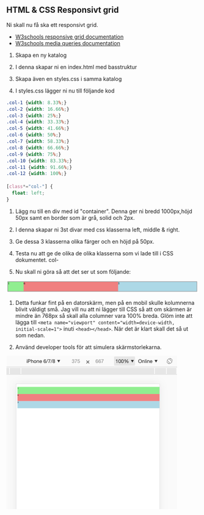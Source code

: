 ## HTML & CSS Responsivt grid

Ni skall nu få ska ett responsivt grid.

* [W3schools responsive grid documentation](https://www.w3schools.com/css/css_rwd_grid.asp)
* [W3schools media queries documentation](https://www.w3schools.com/css/css_rwd_mediaqueries.asp)

1. Skapa en ny katalog

1. I denna skapar ni en index.html med basstruktur

1. Skapa även en styles.css i samma katalog

1. I styles.css lägger ni nu till följande kod

```CSS
.col-1 {width: 8.33%;}
.col-2 {width: 16.66%;}
.col-3 {width: 25%;}
.col-4 {width: 33.33%;}
.col-5 {width: 41.66%;}
.col-6 {width: 50%;}
.col-7 {width: 58.33%;}
.col-8 {width: 66.66%;}
.col-9 {width: 75%;}
.col-10 {width: 83.33%;}
.col-11 {width: 91.66%;}
.col-12 {width: 100%;}

[class*="col-"] {
  float: left;
}

```

1. Lägg nu till en div med id "container". Denna ger ni bredd 1000px,höjd 50px samt en border som är grå, solid och 2px.

1. I denna skapar ni 3st divar med css klasserna left, middle & right.

1. Ge dessa 3 klasserna olika färger och en höjd på 50px.

1. Testa nu att ge de olika de olika klasserna som vi lade till i CSS dokumentet. col-

1. Nu skall ni göra så att det ser ut som följande:

![12 column grid](media/12c.png "12 column grid")

1. Detta funkar fint på en datorskärm, men på en mobil skulle kolumnerna blivit väldigt små. Jag vill nu att ni lägger till CSS så att om skärmen är mindre än 768px så skall alla columner vara 100% breda. Glöm inte att lägga till ```<meta name="viewport" content="width=device-width, initial-scale=1">``` inuti ```<head></head>```. När det är klart skall det så ut som nedan.

1. Använd developer tools för att simulera skärmstorlekarna.

![Media Queries](media/mediaQ.png "Media Queries")

